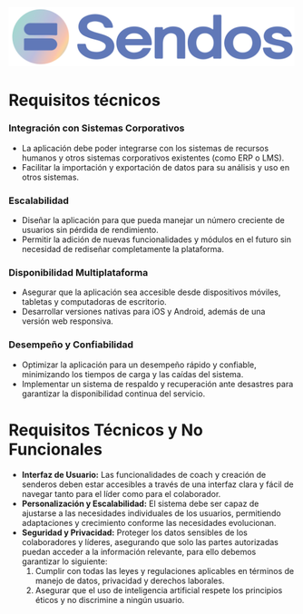 ![sendos](../assets/img/sendos_logo.png)

# Requisitos técnicos

### Integración con Sistemas Corporativos
- La aplicación debe poder integrarse con los sistemas de recursos humanos y otros sistemas corporativos existentes (como ERP o LMS).
- Facilitar la importación y exportación de datos para su análisis y uso en otros sistemas.

### Escalabilidad
- Diseñar la aplicación para que pueda manejar un número creciente de usuarios sin pérdida de rendimiento.
- Permitir la adición de nuevas funcionalidades y módulos en el futuro sin necesidad de rediseñar completamente la plataforma.

### Disponibilidad Multiplataforma
- Asegurar que la aplicación sea accesible desde dispositivos móviles, tabletas y computadoras de escritorio.
- Desarrollar versiones nativas para iOS y Android, además de una versión web responsiva.

### Desempeño y Confiabilidad
- Optimizar la aplicación para un desempeño rápido y confiable, minimizando los tiempos de carga y las caídas del sistema.
- Implementar un sistema de respaldo y recuperación ante desastres para garantizar la disponibilidad continua del servicio.

# Requisitos Técnicos y No Funcionales

- **Interfaz de Usuario:** Las funcionalidades de coach y creación de senderos deben estar accesibles a través de una interfaz clara y fácil de navegar tanto para el líder como para el colaborador.
- **Personalización y Escalabilidad:** El sistema debe ser capaz de ajustarse a las necesidades individuales de los usuarios, permitiendo adaptaciones y crecimiento conforme las necesidades evolucionan.
- **Seguridad y Privacidad:** Proteger los datos sensibles de los colaboradores y líderes, asegurando que solo las partes autorizadas puedan acceder a la información relevante, para ello debemos garantizar lo siguiente:
    1. Cumplir con todas las leyes y regulaciones aplicables en términos de manejo de datos, privacidad y derechos laborales.
    2. Asegurar que el uso de inteligencia artificial respete los principios éticos y no discrimine a ningún usuario.